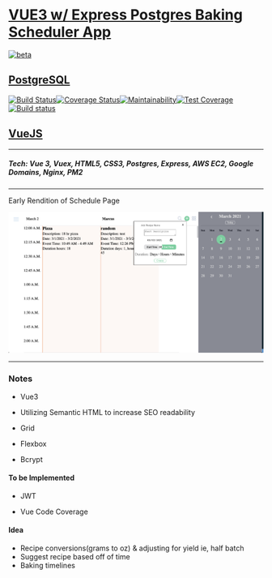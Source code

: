 # [VUE3 w/ Express Postgres Baking Scheduler App](https://www.project-melon-bread.com/schedule)

[![beta](https://img.shields.io/npm/v/vue/next.svg)](https://www.npmjs.com/package/vue/v/next)

## [PostgreSQL](https://github.com/MarcusYSera/vue-recipe-app/tree/main/express-postgres)

[![Build Status](https://travis-ci.com/MarcusYSera/vue-recipe-app.svg?branch=main)](https://travis-ci.com/MarcusYSera/vue-recipe-app)[![Coverage Status](https://coveralls.io/repos/github/MarcusYSera/vue-recipe-app/badge.svg?branch=main)](https://coveralls.io/github/MarcusYSera/vue-recipe-app?branch=main)[![Maintainability](https://api.codeclimate.com/v1/badges/850a89fa760f035cdbd8/maintainability)](https://codeclimate.com/github/MarcusYSera/vue-recipe-app/maintainability)[![Test Coverage](https://api.codeclimate.com/v1/badges/850a89fa760f035cdbd8/test_coverage)](https://codeclimate.com/github/MarcusYSera/vue-recipe-app/test_coverage)[![Build status](https://ci.appveyor.com/api/projects/status/it7t49repj2sy0e7?svg=true)](https://ci.appveyor.com/project/MarcusYSera/vue-recipe-app)

## [VueJS](https://github.com/MarcusYSera/vue-recipe-app/tree/main/client)

---

##### Tech: Vue 3, Vuex, HTML5, CSS3, Postgres, Express, AWS EC2, Google Domains, Nginx, PM2

---

<!-- Tech to consider implementing: Sequelize, GraphQL, AWS S3 -->

Early Rendition of Schedule Page

![Schedule](https://raw.githubusercontent.com/MarcusYSera/vue-recipe-app/master/client/img/ScheduleView_v3.png)

---

### Notes

- Vue3

- Utilizing Semantic HTML to increase SEO readability

- Grid

- Flexbox

- Bcrypt

#### To be Implemented

- JWT

- Vue Code Coverage

#### Idea

- Recipe conversions(grams to oz) & adjusting for yield ie, half batch
- Suggest recipe based off of time
- Baking timelines

